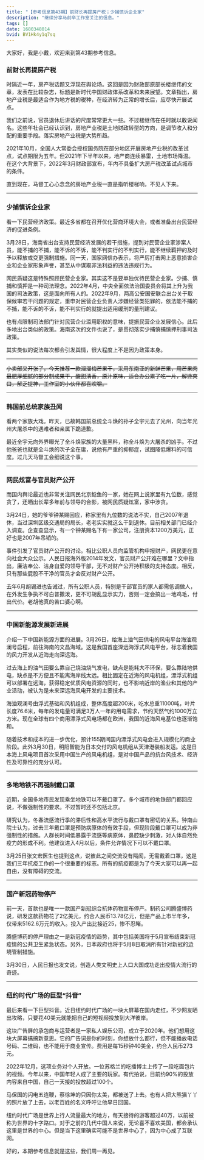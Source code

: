 ```yaml
---
title: "【参考信息第43期】前财长再提房产税；少捕慎诉企业家"
description: "继续分享马前卒工作室关注的信息。"
tags: []
date: 1680348014
bvid: BV1Hk4y1q7sq
---
```

大家好，我是小戴，欢迎来到第43期参考信息。

### 前财长再提房产税

时隔近一年，房产税话题又浮现在舆论场。这回是因为财政部原部长楼继伟的文章，发表在比较杂志，标题是新时代中国财政体系改革和未来展望。文章指出，房地产业税是最适合作为地方税的税种，在经济转为正常的增长后，应尽快开展试点。

我们之前说，官员退休后讲话的尺度常常更大一些。不过楼继伟在任时就以敢说闻名。这些年社会已经认识到，房地产业税是土地财政转型的方向，是调节收入和分配的重要手段。落实房地产业税是大势所趋。

2021年10月，全国人大常委会授权国务院在部分地区开展房地产业税的改革试点，试点期限为五年。但2021年下半年以来，地产商连续暴雷，土地市场降温。在这个大背景下，2022年3月财政部宣布，年内不具备扩大房产税改革试点城市的条件。

直到现在，马督工心心念念的房地产业税一直是指听楼梯响，不见人下来。

---

### 少捕慎诉企业家

看一下民营经济政策。最近多省都在召开优化营商环境大会，或者准备出台民营经济的促进条例。

3月28日，海南省出台支持民营经济发展的若干措施，提到对民营企业家涉案人员，能不捕的不捕，能不诉的不诉，能不判实行的不判实行，能不继续羁押的及时予以释放或变更强制措施。同一天，国家网信办表示，将严厉打击网上恶意损害企业和企业家形象声誉，甚至从中谋取非法利益的违法违规行为。

网民质疑这是特殊照顾民营企业家。其实这不是要单独优待民营企业家。少捕、慎捕和慎押是一种司法理念。2022年4月，中央全面依法治国委员会将其上升为我国的司法政策，这是面向所有人的。2022年9月，两高公安国安联合出台关于取保候审若干问题的规定，重申对民营企业负责人涉嫌经营类犯罪的，依法能不捕的不捕，能不诉的不诉，能不判实行的就提出适用缓刑的量刑建议。

也有点限制司法部门针对民营企业滥用职权的意味，提振民营企业发展信心。此后多地出台类似的政策。海南这次的文件也说了，是贯彻落实少捕慎捕慎押刑事司法政策。

其实类似的说法每次都会引发舆情，很大程度上不是因为政策本身。

---

~~小卖部又开张了，今天推荐一款溜溜梅芒果干，采用东南亚的新鲜芒果，用芒果肉最肥厚细腻的部分制成果干，酸甜清香，原汁原味，适合办公累了吃一片，解馋爽口，解乏提神，工作室的小伙伴都喜欢嚼。~~

---

### 韩国前总统家族丑闻

看两个家族大戏。昨天，已故韩国前总统全斗焕的孙子全宇元去了光州，向当年光州大屠杀中的遇难者和亲属下跪道歉。

最近全宇元向外界曝光了全斗焕家族的大量黑料，称全斗焕为大屠杀的凶手。不过他爸爸也就是全斗焕的次子全在庸，说他有严重的抑郁症，试图降低爆料的可信度。过几天马督工会细说这个事。

---

### 网民炫富与官员财产公开

而国内舆论最近也非常关注网民北京鲶鱼的一家，她在网上说家里有九位数，感觉贪了，还晒出长辈多年前与领导的合影，被网民质疑炫富，家中涉贪。

3月24日，她的爷爷钟某赐回应，称家里有九位数的说法不实，自己2007年退休，当过深圳区级交通局的局长，老老实实就这么干到退休。目前相关部门已经介入调查。企查查显示，有一个钟某赐名下有一家公司，注册资本1200万美元，正好也是2007年吊销的。

事件引发了官员财产公开的讨论。相比公职人员向监管机构申报财产，网民更在意向社会大众公示。人民日报海外版2014年发文，官员财产公开难在哪里？文中指出，廉洁奉公、洁身自爱的领导干部，无不对财产公开持积极的支持态度。相反，只有那些屁股不干净的官员才会反对财产公开。

去年6月胡锡进也告诫过，所有公职人员，特别是干部官员的家人都需低调做人，在外发生争执不可白普撒泼，更不可胡乱显示实力，否则一定会搞出一地鸡毛，付出代价。老胡他真的苦口婆心啊。

---

### 中国新能源发展新进展

介绍一下中国新能源方面的进展。3月26日，给海上油气田供电的风电平台海油观澜号启程，前往海南的文昌海域。这是我国首座深远海浮式风电平台，标志着我国的风力开发从近海走向深远海。

过去海上的油气田要么靠自己烧油烧气发电，缺点是能耗大不环保，要么靠陆地供电，缺点是不方便且不能离海岸线太远。相比固定在近海的风电机组，漂浮式机组可以部署在远海，获得稳定优质风电资源的同时，也不影响近岸的渔业和其他的产业活动，被认为是未来深远海风电开发的主要技术。

海油观澜号由浮式基础和风机组成，整体高度超200米，吃水总重11000吨，叶片长度76.6米，每年的发电量可满足3万人一年的用电需求，节约天然气约1000万立方米。现在全球有四个商用漂浮式风电场都在欧洲，我国的近海风电基位也逐渐饱和。

随着技术和成本的进一步优化，预计155期间国内漂浮式风电会进入规模化的商业阶段。此外3月30日，明阳智能为日本交付的风电机组从天津港装船发运。这是日本海上风电项目首次采用中国生产的风电机组，是对中国产品的抗台风技术、经济性及可靠性的充分认可。

---

### 多地地铁不再强制戴口罩

近期，全国多地市民发现乘坐地铁可以不戴口罩了。多个城市的地铁部门都回应说，不做强制性的要求。不过暂时还不包括北京。

研究认为，冬春流感流行季的滞后性和高水平流行与戴口罩有密切的关系。钟南山院士认为，过去三年戴口罩是预防病原体的有效手段，但现阶段戴口罩可以成为非强制性的措施。人群长时间低暴露于流感等病原体，鼻腔缺少刺激，对人体自然免疫力的形成不利。他建议进入4月以后，条件允许情况下可以不戴口罩。

3月25日张文宏医生也提到这点，说彼此之间交流没有隔阂，无需戴着口罩，这是我们三年抗疫工作的一个很重要的标志。所有的抗疫都是为了今天大家可以再一起自由，没有障碍的交流。

---

### 国产新冠药物停产

前一天，首款也是唯一一款国产新冠综合抗体药物宣布停产。制药公司腾盛博药说，研发这款药物花了2亿美元，约合人民币13.78亿元，但是产品上市半年多，仅带来5162.6万元的收入。投入产出比接近25，惨不忍睹。

腾盛博药的停产理由之一是新冠疫情的趋势，其中包括美国将于5月宣布结束新冠疫情的公共卫生紧急状态。另外，日本政府也将于5月8日取消所有针对新冠的边境管制措施。

3月30日，人民日报也发文说，创造人类文明史上人口大国成功走出疫情大流行的奇迹。

---

### 纽约时代广场的巨型“抖音”

最后来看一下巨型抖音。近日纽约时代广场的一块大屏幕在国内走红，不少网友晒出攻略，只要花40美元就能把自己的短视频投放到大洋彼岸。

这块广告屏的承包商与运营者是一家私人娱乐公司，成立于2020年。他们想用这块大屏幕搞搞新意思。它的广告词是你的时刻，你想放什么都行，但不能播放电话号码、二维码，也不能用于商业宣传。费用是每15秒钟40美金，约合人民币273元。

2022年12月，这项业务对个人开放。一位苏格兰的吃播博主上传了一段吃面包片的视频。今年以来，中国年轻人成了主要的玩家。有代拍说，目前约90%的投放内容来自中国，自己一天接的投放超过100个。

马保国的闪电五连鞭，蔡徐坤的只因你太美，都被送了上去。也有人把大熊猫丫丫的照片放了上去，以老百姓的名义呼吁让他早日回国。

纽约时代广场是世界上行人流量最大的地方，每天接待的游客超过40万，以前被称为世界的十字路口。对于之前的几代中国人来说，无论喜不喜欢美国，都会承认这里是世界的中心。但是当下这里确实可能不是世界中心了，因为中心成了互联网。

好的，本期参考信息就是这些，我们周一再见。

